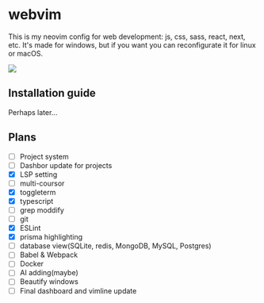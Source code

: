 # webvim
This is my neovim config for web development: js, css, sass, react, next, etc.
It's made for windows, but if you want you can reconfigurate it for linux or macOS.

<img src="https://i.imgur.com/m3Go3Bp.png">

## Installation guide
Perhaps later...

## Plans
- [ ] Project system
- [ ] Dashbor update for projects
- [x] LSP setting
- [ ] multi-coursor
- [x] toggleterm
- [x] typescript 
- [ ] grep moddify
- [ ] git
- [x] ESLint
- [x] prisma highlighting
- [ ] database view(SQLite, redis, MongoDB, MySQL, Postgres)
- [ ] Babel & Webpack
- [ ] Docker
- [ ] AI adding(maybe)
- [ ] Beautify windows
- [ ] Final dashboard and vimline update
